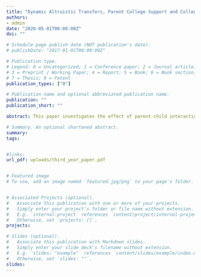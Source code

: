 ```yaml
---
title: "Dynamic Altruistic Transfers, Parent College Support and College Attainment"
authors:
- admin
date: "2020-05-01T00:00:00Z"
doi: ""

# Schedule page publish date (NOT publication's date).
# publishDate: "2017-01-01T00:00:00Z"

# Publication type.
# Legend: 0 = Uncategorized; 1 = Conference paper; 2 = Journal article;
# 3 = Preprint / Working Paper; 4 = Report; 5 = Book; 6 = Book section;
# 7 = Thesis; 8 = Patent
publication_types: ["0"]

# Publication name and optional abbreviated publication name.
publication: ""
publication_short: ""

abstract: This paper investigates the effect of parent-child interactions and altruism on investment decisions and outcomes in higher education. First, I document how parents adjust their consumption levels when their children are relatively richer or poorer than them. Second, children's consumption shocks also affect parent consumption. Next, I build and estimate an altruistically linked overlapping generation model with endogenous college decisions and incomplete markets to analyze how future transfers from parents to children shape college graduation. I show that parent transfer decreases the cost of college but also reduces college return, as children know their parents would support them in case of low consumption. Parent altruism increases college graduation rates by 80\% among low-ability children with parents in the highest wealth quartile. However, it decreases college graduation rates among high-ability children with parents in the lowest wealth quartile by 18\%, as the benefit of consumption insurance is higher than the incentives provided by their parents to attend college. Finally, parent altruism explains 86\% of the college graduation gap between low-ability children with parents in the highest wealth quartile compared to children with parents in the bottom wealth quartile. These findings underscore the importance of considering parent-child interactions and altruism in understanding college investment decisions and outcomes in higher education.

# Summary. An optional shortened abstract.
summary: 
tags:


#links:
url_pdf: uploads/third_year_paper.pdf


# Featured image
# To use, add an image named `featured.jpg/png` to your page's folder. 


# Associated Projects (optional).
#   Associate this publication with one or more of your projects.
#   Simply enter your project's folder or file name without extension.
#   E.g. `internal-project` references `content/project/internal-project/index.md`.
#   Otherwise, set `projects: []`.
projects:

# Slides (optional).
#   Associate this publication with Markdown slides.
#   Simply enter your slide deck's filename without extension.
#   E.g. `slides: "example"` references `content/slides/example/index.md`.
#   Otherwise, set `slides: ""`.
slides:
---
```



